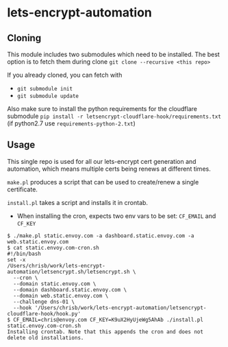 # lets-encrypt-automation

## Cloning

This module includes two submodules which need to be installed. The best option is to fetch them during clone
  `git clone --recursive <this repo>`

If you already cloned, you can fetch with
- `git submodule init`
- `git submodule update`

Also make sure to install the python requirements for the cloudflare submodule
`pip install -r letsencrypt-cloudflare-hook/requirements.txt`
(if python2.7 use `requirements-python-2.txt`)

## Usage

This single repo is used for all our lets-encrypt cert generation and automation, which means multiple certs being renews at different times.

`make.pl` produces a script that can be used to create/renew a single certificate.

`install.pl` takes a script and installs it in crontab.
- When installing the cron, expects two env vars to be set: `CF_EMAIL` and `CF_KEY`

```
$ ./make.pl static.envoy.com -a dashboard.static.envoy.com -a web.static.envoy.com
$ cat static.envoy.com-cron.sh
#!/bin/bash
set -x
/Users/chrisb/work/lets-encrypt-automation/letsencrypt.sh/letsencrypt.sh \
  --cron \
  --domain static.envoy.com \
  --domain dashboard.static.envoy.com \
  --domain web.static.envoy.com \
  --challenge dns-01 \
  --hook '/Users/chrisb/work/lets-encrypt-automation/letsencrypt-cloudflare-hook/hook.py'
$ CF_EMAIL=chris@envoy.com CF_KEY=K9uX2HyUjeWg5AhAb ./install.pl static.envoy.com-cron.sh
Installing crontab. Note that this appends the cron and does not delete old installations.
```

